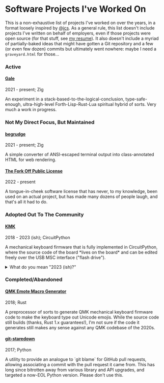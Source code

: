 # Software Projects I've Worked On

This is a non-exhaustive list of projects I've worked on over the years, in a
format loosely inspired by [@jcs](https://jcs.org/projects). As a general rule,
this list doesn't include projects I've written on behalf of employers, even if
those projects were open source (for that stuff, see [my resume](/resume.html)).
It also doesn't include a myriad of partially-baked ideas that might have gotten
a Git repository and a few (or even few dozen) commits but ultimately went
nowhere: maybe I need a `graveyard.html` for those...

### Active

<div class="projects-project flexy">
<div class="flex push-left-30">
<h4 class="title"><a href="//sr.ht/~klardotsh/gale">Gale</a></h4>
<p class="tenure">
<span class="dates">2021 - present; Zig</span>
</p>
</div>

<div class="description flex">
<p>
An experiment in a stack-based-to-the-logical-conclusion, type-safe-enough,
ultra-high-level Forth-Lisp-Rust-Lua spiritual hybrid of sorts. Very much a work
in progress.
</p>
</div>
</div>

### Not My Direct Focus, But Maintained

<div class="projects-project flexy">
<div class="flex push-left-30">
<h4 class="title"><a href="//git.sr.ht/~klardotsh/begrudge">begrudge</a></h4>
<p class="tenure">
<span class="dates">2021 - present; Zig</span>
</p>
</div>

<div class="description flex">
<p>
A simple converter of ANSI-escaped terminal output into class-annotated HTML for
web rendering.
</p>
</div>
</div>

<div class="projects-project flexy">
<div class="flex push-left-30">
<h4 class="title"><a href="//git.sr.ht/~klardotsh/fork-off-public-license">The Fork Off Public License</a></h4>
<p class="tenure">
<span class="dates">2022 - present</span>
</p>
</div>

<div class="description flex">
<p>
A tongue-in-cheek software license that has never, to my knowledge, been used on
an actual project, but has made many dozens of people laugh, and that's all it
had to do.
</p>
</div>
</div>

### Adopted Out To The Community

<div class="projects-project flexy">
<div class="flex push-left-30">
<h4 class="title"><a href="//github.com/KMKfw/kmk_firmware">KMK</a></h4>
<p class="tenure">
<span class="dates">2018 - 2023 (ish); CircuitPython</span>
</p>
</div>

<div class="description flex">
<p>
A mechanical keyboard firmware that is fully implemented in CircuitPython,
where the source code of the board *lives on the board* and can be edited
freely over the USB MSC interface ("flash drive").
</p>

<details><summary>What do you mean "2023 (ish)?"</summary>
<blockquote>
<span class="tangential">
Putting dates on this is tricky: the core development spanned 2018-19, I
then backed off a good bit but had "some" involvement for several years,
and finally some time in 2022-23ish I started taking active steps to enable
the community to choose the project's destiny on their own (including
appointing new admins to various tools used). As of 2023, I consider myself
something of a retired advisor to the project: I'm happy to help resolve
disputes or provide mentorship and guidance, but have zero input on the day
to day runnings of the project, and frankly almost certainly could not
meaningfully contribute code to the current codebase without relearning it
from scratch.
</span>
</blockquote>
</details>
</div>
</div>


### Completed/Abandoned

<div class="projects-project flexy">
<div class="flex push-left-30">
<h4 class="title"><a href="//github.com/klardotsh/qmk_emote_macro_generator">QMK Emote Macro Generator</a></h4>
<p class="tenure">
<span class="dates">2018; Rust</span>
</p>
</div>

<div class="description flex">
<p>
A preprocessor of sorts to generate QMK mechanical keyboard firmware code to
make the keyboard type out Unicode emojis. While the source code still builds
(thanks, Rust 1.x guarantees!), I'm not sure if the code it generates still
makes any sense against any QMK codebase of the 2020s.
</p>
</div>
</div>

<div class="projects-project flexy">
<div class="flex push-left-30">
<h4 class="title"><a href="//github.com/klardotsh/git-staredown">git-staredown</a></h4>
<p class="tenure">
<span class="dates">2017; Python</span>
</p>
</div>

<div class="description flex">
<p>
A utility to provide an analogue to `git blame` for GitHub pull requests, allowing
associating a commit with the pull request it came from. This has long since
bitrotten away from various library and API upgrades, and targeted a now-EOL
Python version. Please don't use this.
</p>
</div>
</div>

